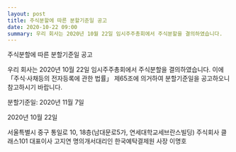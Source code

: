 ```yaml
---
layout: post
title: 주식분할에 따른 분할기준일 공고
date: 2020-10-22 09:00
summary: 우리 회사는 2020년 10월 22일 임시주주총회에서 주식분할을 결의하였습니다.
---
```


주식분할에 따른 분할기준일 공고

우리 회사는 2020년 10월 22일 임시주주총회에서 주식분할을 결의하였습니다.
이에 「주식·사채등의 전자등록에 관한 법률」 제65조에 의거하여 분할기준일을 공고하오니 참고하시기 바랍니다.

분할기준일: 2020년 11월 7일

2020년 10월 22일

서울특별시 중구 통일로 10, 18층(남대문로5가, 연세대학교세브란스빌딩)
주식회사 클래스101 대표이사 고지연
명의개서대리인 한국예탁결제원 사장 이명호
